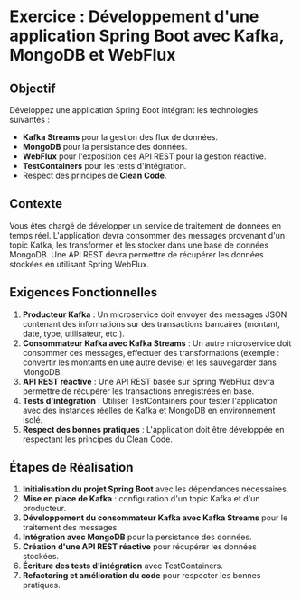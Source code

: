 # Exercice : Développement d'une application Spring Boot avec Kafka, MongoDB et WebFlux

## Objectif
Développez une application Spring Boot intégrant les technologies suivantes :

- **Kafka Streams** pour la gestion des flux de données.
- **MongoDB** pour la persistance des données.
- **WebFlux** pour l'exposition des API REST pour la gestion réactive.
- **TestContainers** pour les tests d'intégration.
- Respect des principes de **Clean Code**.

## Contexte
Vous êtes chargé de développer un service de traitement de données en temps réel. L'application devra consommer des messages provenant d'un topic Kafka, les transformer et les stocker dans une base de données MongoDB. Une API REST devra permettre de récupérer les données stockées en utilisant Spring WebFlux.

## Exigences Fonctionnelles
1. **Producteur Kafka** : Un microservice doit envoyer des messages JSON contenant des informations sur des transactions bancaires (montant, date, type, utilisateur, etc.).
2. **Consommateur Kafka avec Kafka Streams** : Un autre microservice doit consommer ces messages, effectuer des transformations (exemple : convertir les montants en une autre devise) et les sauvegarder dans MongoDB.
3. **API REST réactive** : Une API REST basée sur Spring WebFlux devra permettre de récupérer les transactions enregistrées en base.
4. **Tests d'intégration** : Utiliser TestContainers pour tester l'application avec des instances réelles de Kafka et MongoDB en environnement isolé.
5. **Respect des bonnes pratiques** : L'application doit être développée en respectant les principes du Clean Code.

## Étapes de Réalisation
1. **Initialisation du projet Spring Boot** avec les dépendances nécessaires.
2. **Mise en place de Kafka** : configuration d'un topic Kafka et d'un producteur.
3. **Développement du consommateur Kafka avec Kafka Streams** pour le traitement des messages.
4. **Intégration avec MongoDB** pour la persistance des données.
5. **Création d'une API REST réactive** pour récupérer les données stockées.
6. **Écriture des tests d'intégration** avec TestContainers.
7. **Refactoring et amélioration du code** pour respecter les bonnes pratiques.

